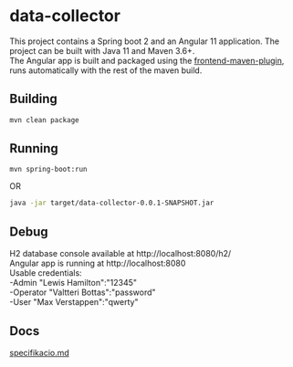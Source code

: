 # data-collector

This project contains a Spring boot 2 and an Angular 11 application. The project can be built with Java 11 and Maven 3.6+.  
The Angular app is built and packaged using the [frontend-maven-plugin](https://github.com/eirslett/frontend-maven-plugin), runs automatically with the rest of the maven build.

## Building

```bash
mvn clean package
```

## Running

```
mvn spring-boot:run
```
OR

```bash
java -jar target/data-collector-0.0.1-SNAPSHOT.jar
```

## Debug

H2 database console available at http://localhost:8080/h2/  
Angular app is running at http://localhost:8080  
Usable credentials:  
-Admin "Lewis Hamilton":"12345"  
-Operator "Valtteri Bottas":"password"  
-User "Max Verstappen":"qwerty"  

## Docs

[specifikacio.md](./documents/specifikacio/specifikacio.md)
